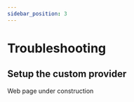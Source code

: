 ```yaml
---
sidebar_position: 3
---
```


# Troubleshooting

## Setup the custom provider


Web page under construction
